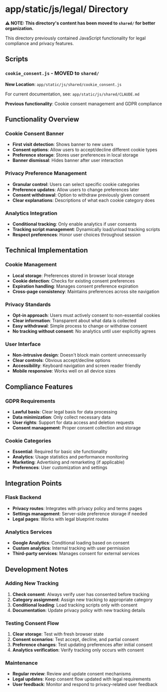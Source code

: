 # app/static/js/legal/ Directory

**⚠️ NOTE: This directory's content has been moved to `shared/` for better organization.**

This directory previously contained JavaScript functionality for legal compliance and privacy features.

## Scripts

### `cookie_consent.js` - **MOVED to `shared/`**
**New Location**: `app/static/js/shared/cookie_consent.js`

For current documentation, see: `app/static/js/shared/CLAUDE.md`

**Previous functionality**: Cookie consent management and GDPR compliance

## Functionality Overview

### Cookie Consent Banner
- **First visit detection**: Shows banner to new users
- **Consent options**: Allow users to accept/decline different cookie types
- **Preference storage**: Stores user preferences in local storage
- **Banner dismissal**: Hides banner after user interaction

### Privacy Preference Management
- **Granular control**: Users can select specific cookie categories
- **Preference updates**: Allow users to change preferences later
- **Consent withdrawal**: Option to withdraw previously given consent
- **Clear explanations**: Descriptions of what each cookie category does

### Analytics Integration
- **Conditional tracking**: Only enable analytics if user consents
- **Tracking script management**: Dynamically load/unload tracking scripts
- **Respect preferences**: Honor user choices throughout session

## Technical Implementation

### Cookie Management
- **Local storage**: Preferences stored in browser local storage
- **Cookie detection**: Checks for existing consent preferences
- **Expiration handling**: Manages consent preference expiration
- **Cross-page consistency**: Maintains preferences across site navigation

### Privacy Standards
- **Opt-in approach**: Users must actively consent to non-essential cookies
- **Clear information**: Transparent about what data is collected
- **Easy withdrawal**: Simple process to change or withdraw consent
- **No tracking without consent**: No analytics until user explicitly agrees

### User Interface
- **Non-intrusive design**: Doesn't block main content unnecessarily
- **Clear controls**: Obvious accept/decline options
- **Accessibility**: Keyboard navigation and screen reader friendly
- **Mobile responsive**: Works well on all device sizes

## Compliance Features

### GDPR Requirements
- **Lawful basis**: Clear legal basis for data processing
- **Data minimization**: Only collect necessary data
- **User rights**: Support for data access and deletion requests
- **Consent management**: Proper consent collection and storage

### Cookie Categories
- **Essential**: Required for basic site functionality
- **Analytics**: Usage statistics and performance monitoring
- **Marketing**: Advertising and remarketing (if applicable)
- **Preferences**: User customization and settings

## Integration Points

### Flask Backend
- **Privacy routes**: Integrates with privacy policy and terms pages
- **Settings management**: Server-side preference storage if needed
- **Legal pages**: Works with legal blueprint routes

### Analytics Services
- **Google Analytics**: Conditional loading based on consent
- **Custom analytics**: Internal tracking with user permission
- **Third-party services**: Manages consent for external services

## Development Notes

### Adding New Tracking
1. **Check consent**: Always verify user has consented before tracking
2. **Category assignment**: Assign new tracking to appropriate category
3. **Conditional loading**: Load tracking scripts only with consent
4. **Documentation**: Update privacy policy with new tracking details

### Testing Consent Flow
1. **Clear storage**: Test with fresh browser state
2. **Consent scenarios**: Test accept, decline, and partial consent
3. **Preference changes**: Test updating preferences after initial consent
4. **Analytics verification**: Verify tracking only occurs with consent

### Maintenance
- **Regular review**: Review and update consent mechanisms
- **Legal updates**: Keep consent flow updated with legal requirements
- **User feedback**: Monitor and respond to privacy-related user feedback
